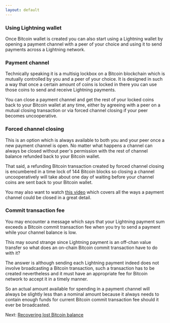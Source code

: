 ```yaml
---
layout: default
---
```


### [](#using-lightning-wallet)Using Lightning wallet

Once Bitcoin wallet is created you can also start using a Lightning wallet by opening a payment channel with a peer of your choice and using it to send payments across a Lightning network.

### [](#payment-channel)Payment channel

Technically speaking it is a multisig lockbox on a Bitcoin blockchain which is mutually controlled by you and a peer of your choice. It is designed in such a way that once a certain amount of coins is locked in there you can use those coins to send and receive Lightning payments. 

You can close a payment channel and get the rest of your locked coins back to your Bitcoin wallet at any time, either by agreeing with a peer on a mutual closing transaction or via forced channel closing if your peer becomes uncooperative.

### [](#forced-channel-closing)Forced channel closing

This is an option which is always available to both you and your peer once a new payment channel is open. No matter what happens a channel can always be closed without peer's permission with the rest of channel balance refunded back to your Bitcoin wallet.

That said, a refunding Bitcoin transaction created by forced channel closing is encumbered in a time lock of 144 Bitcoin blocks so closing a channel uncooperatively will take about one day of waiting before your channel coins are sent back to your Bitcoin wallet.

You may also want to watch [this video](https://www.youtube.com/watch?v=H-WJPjAp5u8) which covers all the ways a payment channel could be closed in a great detail.

### [](#commit-transaction-fee)Commit transaction fee

You may encounter a message which says that your Lightning payment sum exceeds a Bitcoin commit transaction fee when you try to send a payment while your channel balance is low.

This may sound strange since Lightning payment is an off-chan value transfer so what does an on-chain Bitcoin commit transaction have to do with it?

The answer is although sending each Lightning payment indeed does not involve broadcasting a Bitcoin transaction, such a transaction has to be created nevertheless and it must have an appropriate fee for Bitcoin network to accept it in a timely manner.

So an actual amount available for spending in a payment channel will always be slightly less than a nominal amount because it always needs to contain enough funds for current Bitcoin commit transaction fee should it ever be broadcasted.

Next: [Recovering lost Bitcoin balance](http://lightning-wallet.com/recovering-lost-bitcoin-balance.html#recovering-lost-bitcoin-balance)
